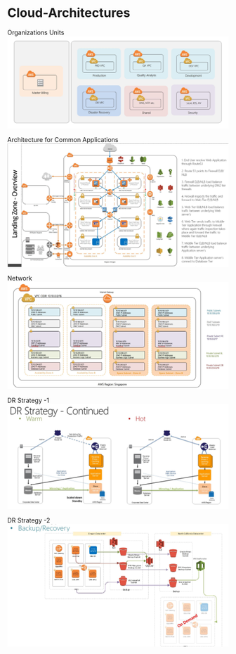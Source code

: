 # Cloud-Architectures

Organizations Units
![logo](https://github.com/rajdev0ps/Cloud-Architectures/blob/main/OU.JPG)

Architecture for Common Applications
![logo](https://github.com/rajdev0ps/Cloud-Architectures/blob/main/Reference%20Architecture.JPG)

Network
![logo](https://github.com/rajdev0ps/Cloud-Architectures/blob/main/Network.JPG)

DR Strategy -1
![logo](https://github.com/rajdev0ps/Cloud-Architectures/blob/main/dr.JPG)

DR Strategy -2
![logo](https://github.com/rajdev0ps/Cloud-Architectures/blob/main/backup%202.JPG)


